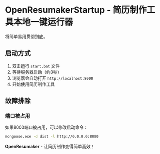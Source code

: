 # OpenResumakerStartup - 简历制作工具本地一键运行器

将简单易用贯彻到底。

## 启动方式

1. 双击运行 `start.bat` 文件
2. 等待服务器启动（约3秒）
3. 浏览器会自动打开 `http://localhost:8000`
4. 开始使用简历制作工具

## 故障排除

### 端口被占用
如果8000端口被占用，可以修改启动命令：
```bash
mongoose.exe -d dist -l http://0.0.0.0:8080
```

**OpenResumaker** - 让简历制作变得简单高效！
